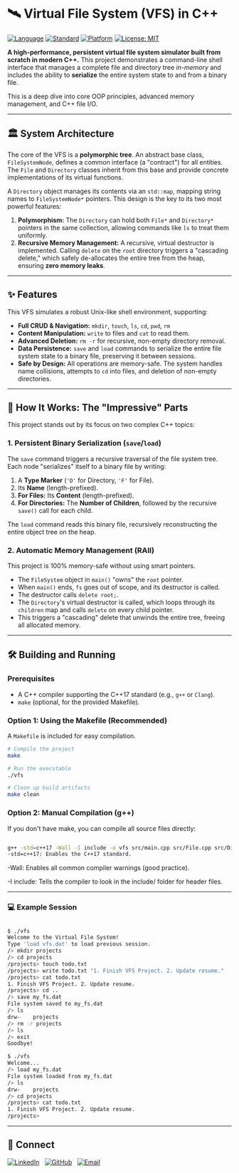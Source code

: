 # 🛰️ Virtual File System (VFS) in C++

[![Language](https://img.shields.io/badge/Language-C%2B%2B-blue.svg)](https://isocpp.org/)
[![Standard](https://img.shields.io/badge/Standard-C%2B%2B17-blue.svg)](https://isocpp.org/std/the-standard)
[![Platform](https://img.shields.io/badge/Platform-Linux%20%7C%20macOS%20%7C%20Windows-lightgrey.svg)](https://isocpp.org/)
[![License: MIT](https://img.shields.io/badge/License-MIT-yellow.svg)](https://opensource.org/licenses/MIT)

**A high-performance, persistent virtual file system simulator built from scratch in modern C++.** This project demonstrates a command-line shell interface that manages a complete file and directory tree *in-memory* and includes the ability to **serialize** the entire system state to and from a binary file.

This is a deep dive into core OOP principles, advanced memory management, and C++ file I/O.

---

## 🏛️ System Architecture

The core of the VFS is a **polymorphic tree**. An abstract base class, `FileSystemNode`, defines a common interface (a "contract") for all entities. The `File` and `Directory` classes inherit from this base and provide concrete implementations of its virtual functions.

A `Directory` object manages its contents via an `std::map`, mapping string names to `FileSystemNode*` pointers. This design is the key to its two most powerful features:

1.  **Polymorphism:** The `Directory` can hold both `File*` and `Directory*` pointers in the same collection, allowing commands like `ls` to treat them uniformly.
2.  **Recursive Memory Management:** A recursive, virtual destructor is implemented. Calling `delete` on the `root` directory triggers a "cascading delete," which safely de-allocates the entire tree from the heap, ensuring **zero memory leaks**.



---

## ✨ Features

This VFS simulates a robust Unix-like shell environment, supporting:

* **Full CRUD & Navigation:** `mkdir`, `touch`, `ls`, `cd`, `pwd`, `rm`
* **Content Manipulation:** `write` to files and `cat` to read them.
* **Advanced Deletion:** `rm -r` for recursive, non-empty directory removal.
* **Data Persistence:** `save` and `load` commands to serialize the entire file system state to a binary file, preserving it between sessions.
* **Safe by Design:** All operations are memory-safe. The system handles name collisions, attempts to `cd` into files, and deletion of non-empty directories.

---

## 🚀 How It Works: The "Impressive" Parts

This project stands out by its focus on two complex C++ topics:

### 1. Persistent Binary Serialization (`save`/`load`)
The `save` command triggers a recursive traversal of the file system tree. Each node "serializes" itself to a binary file by writing:
1.  A **Type Marker** (`'D'` for Directory, `'F'` for File).
2.  Its **Name** (length-prefixed).
3.  **For Files:** Its **Content** (length-prefixed).
4.  **For Directories:** The **Number of Children**, followed by the recursive `save()` call for each child.

The `load` command reads this binary file, recursively reconstructing the entire object tree on the heap.

### 2. Automatic Memory Management (RAII)
This project is 100% memory-safe without using smart pointers.
* The `FileSystem` object in `main()` "owns" the `root` pointer.
* When `main()` ends, `fs` goes out of scope, and its destructor is called.
* The destructor calls `delete root;`.
* The `Directory`'s virtual destructor is called, which loops through its `children` map and calls `delete` on every child pointer.
* This triggers a "cascading" delete that unwinds the entire tree, freeing all allocated memory.

---

## 🛠️ Building and Running

### Prerequisites

* A C++ compiler supporting the C++17 standard (e.g., `g++` or `Clang`).
* `make` (optional, for the provided Makefile).

### Option 1: Using the Makefile (Recommended)

A `Makefile` is included for easy compilation.

```bash
# Compile the project
make

# Run the executable
./vfs

# Clean up build artifacts
make clean

```
### Option 2: Manual Compilation (g++)

If you don't have make, you can compile all source files directly:


```bash

g++ -std=c++17 -Wall -I include -o vfs src/main.cpp src/File.cpp src/Directory.cpp src/FileSystem.cpp
-std=c++17: Enables the C++17 standard.
```

-Wall: Enables all common compiler warnings (good practice).

-I include: Tells the compiler to look in the include/ folder for header files.

---

### 💻 Example Session

```bash

$ ./vfs
Welcome to the Virtual File System!
Type 'load vfs.dat' to load previous session.
/> mkdir projects
/> cd projects
/projects> touch todo.txt
/projects> write todo.txt "1. Finish VFS Project. 2. Update resume."
/projects> cat todo.txt
1. Finish VFS Project. 2. Update resume.
/projects> cd ..
/> save my_fs.dat
File system saved to my_fs.dat
/> ls
drw-    projects
/> rm -r projects
/> ls
/> exit
Goodbye!

$ ./vfs
Welcome...
/> load my_fs.dat
File system loaded from my_fs.dat
/> ls
drw-    projects
/> cd projects
/projects> cat todo.txt
1. Finish VFS Project. 2. Update resume.
/projects>

```

--- 

## 🤝 Connect

[![LinkedIn](https://img.shields.io/badge/LinkedIn-0077B5?style=for-the-badge&logo=linkedin&logoColor=white)](https://www.linkedin.com/in/ompatel4306/)
&nbsp;
[![GitHub](https://img.shields.io/badge/GitHub-181717?style=for-the-badge&logo=github&logoColor=white)](https://github.com/omeepatel04)
&nbsp;
[![Email](https://img.shields.io/badge/Email-D14836?style=for-the-badge&logo=gmail&logoColor=white)](mailto:25bce518@nirmauni.ac.in)